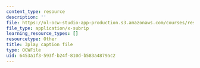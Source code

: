 ```yaml
---
content_type: resource
description: ''
file: https://ol-ocw-studio-app-production.s3.amazonaws.com/courses/res-18-006-calculus-revisited-single-variable-calculus-fall-2010/6453a1f3593fb24f810db583a4879ac2_dNyLGmiYQY0.srt
file_type: application/x-subrip
learning_resource_types: []
resourcetype: Other
title: 3play caption file
type: OCWFile
uid: 6453a1f3-593f-b24f-810d-b583a4879ac2
---
```

